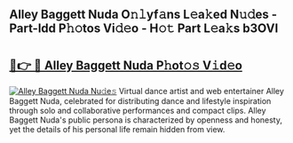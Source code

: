 ## Alley Baggett Nuda O𝚗𝚕yf𝚊ns L𝚎a𝚔ed N𝚞𝚍es - Part-ldd P𝚑𝚘tos Vi𝚍𝚎o - H𝚘𝚝 Part L𝚎a𝚔s b3OVI

# <h2><a href="http://kf15ms.oniu.top/?m=Alley+Baggett+Nuda">🔗👉 🔴 Alley Baggett Nuda P𝚑ot𝚘𝚜 V𝚒d𝚎o</a></h2>

[![Alley Baggett Nuda Nu𝚍e𝚜](https://i.imgur.com/0qMVB7G.gif)](http://kf15ms.oniu.top/?m=Alley+Baggett+Nuda)
Virtual dance artist and web entertainer Alley Baggett Nuda, celebrated for distributing dance and lifestyle inspiration through solo and collaborative performances and compact clips. Alley Baggett Nuda's public persona is characterized by openness and honesty, yet the details of his personal life remain hidden from view.  
